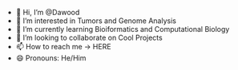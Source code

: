 - 👋 Hi, I’m @Dawood
- 👀 I’m interested in Tumors and Genome Analysis
- 🌱 I’m currently learning Bioiformatics and Computational Biology
- 💞️ I’m looking to collaborate on Cool Projects
- 📫 How to reach me -> HERE    
- 😄 Pronouns: He/Him


<!---
dawoodito/dawoodito is a ✨ special ✨ repository because its `README.md` (this file) appears on your GitHub profile.
You can click the Preview link to take a look at your changes.
--->
